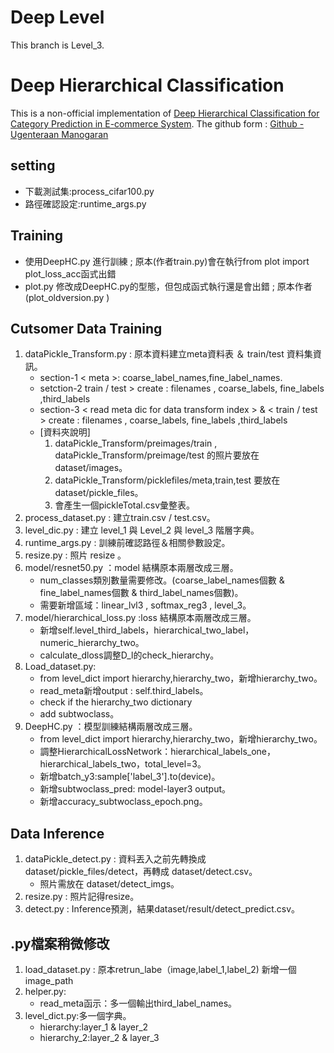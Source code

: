 ﻿# Deep Level
This branch is Level_3.

# Deep Hierarchical Classification
This is a non-official implementation of [Deep Hierarchical Classification for Category Prediction in E-commerce System][1]. 
The github form : [Github - Ugenteraan Manogaran][2]

## setting 
- 下載測試集:process_cifar100.py 
- 路徑確認設定:runtime_args.py

## Training 
- 使用DeepHC.py 進行訓練 ; 原本(作者train.py)會在執行from plot import plot_loss_acc函式出錯
- plot.py 修改成DeepHC.py的型態，但包成函式執行還是會出錯 ; 原本作者(plot_oldversion.py )

## Cutsomer Data Training 
1. dataPickle_Transform.py : 原本資料建立meta資料表 ＆ train/test 資料集資訊。
    - section-1 < meta >: coarse_label_names,fine_label_names.
    - setction-2 train / test >  create : filenames , coarse_labels, fine_labels ,third_labels
    - section-3 < read meta dic for data transform index > & < train / test >  create : filenames , coarse_labels, fine_labels ,third_labels
    - [資料夾說明]
        1. dataPickle_Transform/preimages/train , dataPickle_Transform/preimage/test 的照片要放在 dataset/images。
        2. dataPickle_Transform/picklefiles/meta,train,test 要放在 dataset/pickle_files。
        3. 會產生一個pickleTotal.csv彙整表。
2. process_dataset.py : 建立train.csv /  test.csv。
3. level_dic.py : 建立 level_1 與 Level_2 與 level_3 階層字典。
4. runtime_args.py : 訓練前確認路徑＆相關參數設定。
5. resize.py : 照片 resize 。
6. model/resnet50.py ：model 結構原本兩層改成三層。
    - num_classes類別數量需要修改。(coarse_label_names個數 & fine_label_names個數 & third_label_names個數)。
    - 需要新增區域：linear_lvl3 , softmax_reg3 , level_3。
7. model/hierarchical_loss.py :loss 結構原本兩層改成三層。
    - 新增self.level_third_labels，hierarchical_two_label，numeric_hierarchy_two。
    - calculate_dloss調整D_l的check_hierarchy。
8. Load_dataset.py:
    - from level_dict import hierarchy,hierarchy_two，新增hierarchy_two。
    - read_meta新增output : self.third_labels。
    - check if the hierarchy_two dictionary
    - add subtwoclass。
9. DeepHC.py ：模型訓練結構兩層改成三層。
    - from level_dict import hierarchy,hierarchy_two，新增hierarchy_two。
    - 調整HierarchicalLossNetwork：hierarchical_labels_one，hierarchical_labels_two，total_level=3。
    - 新增batch_y3:sample['label_3'].to(device)。
    - 新增subtwoclass_pred: model-layer3 output。
    - 新增accuracy_subtwoclass_epoch.png。


## Data Inference
1. dataPickle_detect.py : 資料丟入之前先轉換成 dataset/pickle_files/detect，再轉成 dataset/detect.csv。
    - 照片需放在 dataset/detect_imgs。
2. resize.py : 照片記得resize。
2. detect.py :  Inference預測，結果dataset/result/detect_predict.csv。

## .py檔案稍微修改
1. load_dataset.py : 原本retrun_labe（image,label_1,label_2) 新增一個image_path
2. helper.py:
    - read_meta函示：多一個輸出third_label_names。
3. level_dict.py:多一個字典。
    - hierarchy:layer_1 & layer_2
    - hierarchy_2:layer_2 & layer_3

[1]: https://arxiv.org/pdf/2005.06692.pdf "Deep Hierarchical Classification for Category Prediction in E-commerce System"
[2]:https://github.com/Ugenteraan/Deep_Hierarchical_Classification "Github - Ugenteraan Manogaran"